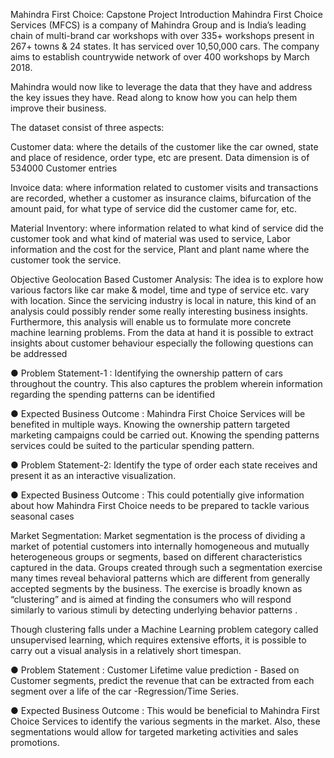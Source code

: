Mahindra First Choice: Capstone Project
Introduction
Mahindra First Choice Services (MFCS) is a company of Mahindra Group and is India’s leading chain of multi-brand car workshops with over 335+ workshops present in 267+ towns & 24 states. It has serviced over 10,50,000 cars. The company aims to establish countrywide network of over 400 workshops by March 2018.

Mahindra would now like to leverage the data that they have and address the key issues they have. Read along to know how you can help them improve their business.

The dataset consist of three aspects:

Customer data: where the details of the customer like the car owned, state and place of residence, order type, etc are present. Data dimension is of 534000 Customer entries

Invoice data: where information related to customer visits and transactions are recorded, whether a customer as insurance claims, bifurcation of the amount paid, for what type of service did the customer came for, etc.

Material Inventory: where information related to what kind of service did the customer took and what kind of material was used to service, Labor information and the cost for the service, Plant and plant name where the customer took the service.

Objective
Geolocation Based Customer Analysis:
The idea is to explore how various factors like car make & model, time and type of service etc. vary with location. Since the servicing industry is local in nature, this kind of an analysis could possibly render some really interesting business insights. Furthermore, this analysis will enable us to formulate more concrete machine learning problems. From the data at hand it is possible to extract insights about customer behaviour especially the following questions can be addressed

● Problem Statement-1 :
Identifying the ownership pattern of cars throughout the country. This also captures the problem wherein information regarding the spending patterns can be identified

● Expected Business Outcome :
Mahindra First Choice Services will be benefited in multiple ways. Knowing the ownership pattern targeted marketing campaigns could be carried out. Knowing the spending patterns services could be suited to the particular spending pattern.

● Problem Statement-2:
Identify the type of order each state receives and present it as an interactive visualization.

● Expected Business Outcome :
This could potentially give information about how Mahindra First Choice needs to be prepared to tackle various seasonal cases

Market Segmentation:
Market segmentation is the process of dividing a market of potential customers into internally homogeneous and mutually heterogeneous groups or segments, based on different characteristics captured in the data. Groups created through such a segmentation exercise many times reveal behavioral patterns which are different from generally accepted segments by the business. The exercise is broadly known as “clustering” and is aimed at finding the consumers who will respond similarly to various stimuli by detecting underlying behavior patterns .

Though clustering falls under a Machine Learning problem category called unsupervised learning, which requires extensive efforts, it is possible to carry out a visual analysis in a relatively short timespan.

● Problem Statement :
Customer Lifetime value prediction - Based on Customer segments, predict the revenue that can be extracted from each segment over a life of the car -Regression/Time Series.

● Expected Business Outcome :
This would be beneficial to Mahindra First Choice Services to identify the various segments in the market. Also, these segmentations would allow for targeted marketing activities and sales promotions.
